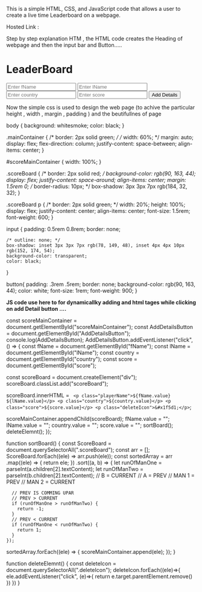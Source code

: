 This is a simple HTML, CSS, and JavaScript code that allows a user to create a live time Leaderboard on a webpage.

Hosted Link : 

Step by step explanation HTM , the HTML code creates the Heading of webpage and then the input bar and Button.....

<!DOCTYPE html>
<html lang="en">
  <head>
    <meta charset="UTF-8" />
    <meta name="viewport" content="width=device-width, initial-scale=1.0" />
    <title>Document</title>
    <link rel="stylesheet" href="./leaderBoard.css" />
  </head>
  <body>
    <div class="mainContainer">
      <h1>LeaderBoard</h1>
      <div class="form">
        <input type="text" id="fName" placeholder="Enter fName" />
        <input type="text" id="lName" placeholder="Enter lName" />
        <input type="text" id="country" placeholder="Enter country" />
        <input type="number" id="score" placeholder="Enter score" />
        <button id="AddDetailsButton">Add Details</button>
      </div>
      <div id="scoreMainContainer"></div>
    </div>
    <script src="./leaderBoard.js"></script>
  </body>
</html>

Now the simple css is used to design the web page (to achive the particular height , width , margin , padding ) and the beutifullnes of page

body {
    background: whitesmoke;
    color: black;
  }
  
  .mainContainer {
    /* border: 2px solid green; */
    /* width: 60%; */
    margin: auto;
    display: flex;
    flex-direction: column;
    justify-content: space-between;
    align-items: center;
  }
  
  #scoreMainContainer {
    width: 100%;
  }
  
  .scoreBoard {
    /* border: 2px solid red; */
    background-color: rgb(90, 163, 44);
    display: flex;
    justify-content: space-around;
    align-items: center;
    margin: 1.5rem 0;
    /* border-radius: 10px; */
    box-shadow: 3px 3px 7px rgb(184, 32, 32);
  }
  
  .scoreBoard p {
    /* border: 2px solid green; */
    width: 20%;
    height: 100%;
    display: flex;
    justify-content: center;
    align-items: center;
    font-size: 1.5rem;
    font-weight: 600;
  }
  
  input {
    padding: 0.5rem 0.8rem;
    border: none;
  
    /* outline: none; */
    box-shadow: inset 3px 3px 7px rgb(78, 149, 48), inset 4px 4px 10px rgb(152, 174, 54);
    background-color: transparent;
    color: black;
  }
  
  button{
      padding: .3rem .5rem;
      border: none;
      background-color: rgb(90, 163, 44);
      color: white;
      font-size: 1rem;
      font-weight: 900;
  }


  **JS code use here to for dynamicallky adding and html tages while clicking on add Detail button  ....**

  const scoreMainContainer = document.getElementById("scoreMainContainer");
const AddDetailsButton = document.getElementById("AddDetailsButton");
console.log(AddDetailsButton);
AddDetailsButton.addEventListener("click", () => {
  const fName = document.getElementById("fName");
  const lName = document.getElementById("lName");
  const country = document.getElementById("country");
  const score = document.getElementById("score");

  const scoreBoard = document.createElement("div");
  scoreBoard.classList.add("scoreBoard");

  scoreBoard.innerHTML = `
    <p class="playerName">${fName.value} ${lName.value}</p>
    <p class="country">${country.value}</p>
    <p class="score">${score.value}</p>
    <p class="deleteIcon">&#x1f5d1;</p>`;

  scoreMainContainer.appendChild(scoreBoard);
  fName.value = "";
  lName.value = "";
  country.value = "";
  score.value = "";
  sortBoard();
  deleteElemnt();
});

function sortBoard() {
  const ScoreBoard = document.querySelectorAll(".scoreBoard");
  const arr = [];
  ScoreBoard.forEach((ele) => arr.push(ele));
  const sortedArray = arr
    .map((ele) => {
      return ele;
    })
    .sort((a, b) => {
      let runOfManOne = parseInt(a.children[2].textContent);
      let runOfManTwo = parseInt(b.children[2].textContent);
      // B = CURRENT
      // A = PREV
      // MAN 1 = PREV
      // MAN 2 = CURRENT

      // PREV IS COMMING UPAR
      // PREV > CURRENT
      if (runOfManOne > runOfManTwo) {
        return -1;
      }
      // PREV < CURRENT
      if (runOfManOne < runOfManTwo) {
        return 1;
      }
    });

  sortedArray.forEach((ele) => {
    scoreMainContainer.append(ele);
  });
}

function deleteElemnt() {
  const deleteIcon = document.querySelectorAll(".deleteIcon");
  deleteIcon.forEach((ele)=>{
    ele.addEventListener("click", (e)=>{
        return e.target.parentElement.remove()
    })
  })
}

